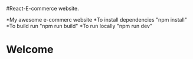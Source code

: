 #React-E-commerce website.

*My awesome e-commerc website
*To install dependencies "npm install"
*To build run "npm run build"
*To run locally "npm run dev"

<h1>Welcome</h1>